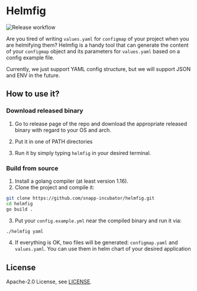 # Helmfig

![Release workflow](https://github.com/snapp-incubator/helmfig/actions/workflows/release.yaml/badge.svg)

Are you tired of writing `values.yaml` for `configmap` of your project when you are helmifying them? Helmfig is a handy 
tool that can generate the content of your `configmap` object and its parameters for `values.yaml` based on a config
example file.

Currently, we just support YAML config structure, but we will support JSON and ENV in the future.

## How to use it?

### Download released binary

1. Go to release page of the repo and download the appropriate released binary with regard to your OS and arch.

2. Put it in one of PATH directories

3. Run it by simply typing `helmfig` in your desired terminal.

### Build from source

1. Install a golang compiler (at least version 1.16).
2. Clone the project and compile it:
~~~bash
git clone https://github.com/snapp-incubator/helmfig.git
cd helmfig
go build .
~~~
3. Put your ```config.example.yml``` near the compiled binary and run it via:
~~~bash
./helmfig yaml
~~~
4. If everything is OK, two files will be generated: ```configmap.yaml``` and ```values.yaml```. You can use them in
helm chart of your desired application

## License

Apache-2.0 License, see [LICENSE](LICENSE).
